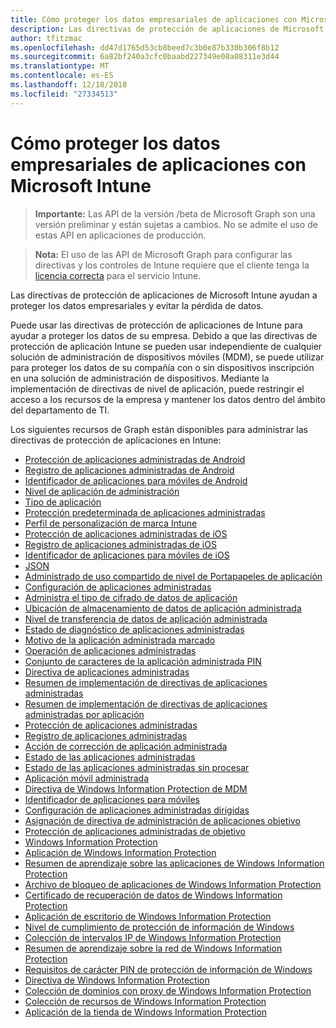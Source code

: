 ```yaml
---
title: Cómo proteger los datos empresariales de aplicaciones con Microsoft Intune
description: Las directivas de protección de aplicaciones de Microsoft Intune ayudan a proteger los datos empresariales y evitar la pérdida de datos.
author: tfitzmac
ms.openlocfilehash: dd47d1765d53cb8beed7c3b0e87b330b306f8b12
ms.sourcegitcommit: 6a82bf240a3cfc0baabd227349e08a08311e3d44
ms.translationtype: MT
ms.contentlocale: es-ES
ms.lasthandoff: 12/18/2018
ms.locfileid: "27334513"
---
```

# <a name="how-to-protect-your-company-app-data-with-microsoft-intune"></a>Cómo proteger los datos empresariales de aplicaciones con Microsoft Intune

> **Importante:** Las API de la versión /beta de Microsoft Graph son una versión preliminar y están sujetas a cambios. No se admite el uso de estas API en aplicaciones de producción.

> **Nota:** El uso de las API de Microsoft Graph para configurar las directivas y los controles de Intune requiere que el cliente tenga la [licencia correcta](https://www.microsoft.com/en-us/cloud-platform/microsoft-intune-pricing) para el servicio Intune.

Las directivas de protección de aplicaciones de Microsoft Intune ayudan a proteger los datos empresariales y evitar la pérdida de datos.

Puede usar las directivas de protección de aplicaciones de Intune para ayudar a proteger los datos de su empresa. Debido a que las directivas de protección de aplicación Intune se pueden usar independiente de cualquier solución de administración de dispositivos móviles (MDM), se puede utilizar para proteger los datos de su compañía con o sin dispositivos inscripción en una solución de administración de dispositivos. Mediante la implementación de directivas de nivel de aplicación, puede restringir el acceso a los recursos de la empresa y mantener los datos dentro del ámbito del departamento de TI.

Los siguientes recursos de Graph están disponibles para administrar las directivas de protección de aplicaciones en Intune:

- [Protección de aplicaciones administradas de Android](intune-mam-androidmanagedappprotection.md)
- [Registro de aplicaciones administradas de Android](intune-mam-androidmanagedappregistration.md)
- [Identificador de aplicaciones para móviles de Android](intune-mam-androidmobileappidentifier.md)
- [Nivel de aplicación de administración](intune-mam-appmanagementlevel.md)
- [Tipo de aplicación](intune-wip-applicationtype.md)
- [Protección predeterminada de aplicaciones administradas](intune-mam-defaultmanagedappprotection.md)
- [Perfil de personalización de marca Intune](intune-wip-intunebrandingprofile.md)
- [Protección de aplicaciones administradas de iOS](intune-mam-iosmanagedappprotection.md)
- [Registro de aplicaciones administradas de iOS](intune-mam-iosmanagedappregistration.md)
- [Identificador de aplicaciones para móviles de iOS](intune-mam-iosmobileappidentifier.md)
- [JSON](intune-mam-json.md)
- [Administrado de uso compartido de nivel de Portapapeles de aplicación](intune-mam-managedappclipboardsharinglevel.md)
- [Configuración de aplicaciones administradas](intune-mam-managedappconfiguration.md)
- [Administra el tipo de cifrado de datos de aplicación](intune-mam-managedappdataencryptiontype.md)
- [Ubicación de almacenamiento de datos de aplicación administrada](intune-mam-managedappdatastoragelocation.md)
- [Nivel de transferencia de datos de aplicación administrada](intune-mam-managedappdatatransferlevel.md)
- [Estado de diagnóstico de aplicaciones administradas](intune-mam-managedappdiagnosticstatus.md)
- [Motivo de la aplicación administrada marcado](intune-mam-managedappflaggedreason.md)
- [Operación de aplicaciones administradas](intune-mam-managedappoperation.md)
- [Conjunto de caracteres de la aplicación administrada PIN](intune-mam-managedapppincharacterset.md)
- [Directiva de aplicaciones administradas](intune-mam-managedapppolicy.md)
- [Resumen de implementación de directivas de aplicaciones administradas](intune-mam-managedapppolicydeploymentsummary.md)
- [Resumen de implementación de directivas de aplicaciones administradas por aplicación](intune-mam-managedapppolicydeploymentsummaryperapp.md)
- [Protección de aplicaciones administradas](intune-mam-managedappprotection.md)
- [Registro de aplicaciones administradas](intune-mam-managedappregistration.md)
- [Acción de corrección de aplicación administrada](intune-mam-managedappremediationaction.md)
- [Estado de las aplicaciones administradas](intune-mam-managedappstatus.md)
- [Estado de las aplicaciones administradas sin procesar](intune-mam-managedappstatusraw.md)
- [Aplicación móvil administrada](intune-mam-managedmobileapp.md)
- [Directiva de Windows Information Protection de MDM](intune-mam-mdmwindowsinformationprotectionpolicy.md)
- [Identificador de aplicaciones para móviles](intune-mam-mobileappidentifier.md)
- [Configuración de aplicaciones administradas dirigidas](intune-mam-targetedmanagedappconfiguration.md)
- [Asignación de directiva de administración de aplicaciones objetivo](intune-mam-targetedmanagedapppolicyassignment.md)
- [Protección de aplicaciones administradas de objetivo](intune-mam-targetedmanagedappprotection.md)
- [Windows Information Protection](intune-mam-windowsinformationprotection.md)
- [Aplicación de Windows Information Protection](intune-mam-windowsinformationprotectionapp.md)
- [Resumen de aprendizaje sobre las aplicaciones de Windows Information Protection](intune-wip-windowsinformationprotectionapplearningsummary.md)
- [Archivo de bloqueo de aplicaciones de Windows Information Protection](intune-mam-windowsinformationprotectionapplockerfile.md)
- [Certificado de recuperación de datos de Windows Information Protection](intune-mam-windowsinformationprotectiondatarecoverycertificate.md)
- [Aplicación de escritorio de Windows Information Protection](intune-mam-windowsinformationprotectiondesktopapp.md)
- [Nivel de cumplimiento de protección de información de Windows](intune-mam-windowsinformationprotectionenforcementlevel.md)
- [Colección de intervalos IP de Windows Information Protection](intune-mam-windowsinformationprotectioniprangecollection.md)
- [Resumen de aprendizaje sobre la red de Windows Information Protection](intune-wip-windowsinformationprotectionnetworklearningsummary.md)
- [Requisitos de carácter PIN de protección de información de Windows](intune-mam-windowsinformationprotectionpincharacterrequirements.md)
- [Directiva de Windows Information Protection](intune-mam-windowsinformationprotectionpolicy.md)
- [Colección de dominios con proxy de Windows Information Protection](intune-mam-windowsinformationprotectionproxieddomaincollection.md)
- [Colección de recursos de Windows Information Protection](intune-mam-windowsinformationprotectionresourcecollection.md)
- [Aplicación de la tienda de Windows Information Protection](intune-mam-windowsinformationprotectionstoreapp.md)
